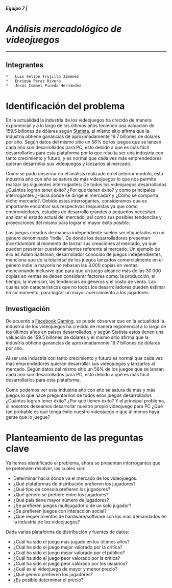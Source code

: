 ##### *Equipo 7 |*
# *Análisis mercadológico de videojuegos*

---

## **Integrantes**
```
*   Luis Felipe Trujillo Jiménez
*   Enrique Pérez Rivera
*   Jesús Ismael Pineda Hernández
```


# Identificación del problema

En la actualidad la industria de los videojuegos ha crecido de manera exponencial y a lo largo de los últimos años teniendo una valuación de 159.5 billones de dólares según [Statista](https://www.statista.com/topics/868/video-games/), el mismo sitio afirma que la industria obtiene ganancias de aproximadamente 19.7 billones de dólares por año. Según datos del mismo sitio un 56% de los juegos que se lanzan cada año son desarrollados para PC, esto debido a que es más fácil desarrollarlos para esta plataforma por lo que resulta ser una industria con tanto crecimiento y futuro, y es normal que cada vez más emprendedores quieran desarrollar sus videojuegos y lanzarlos al mercado.


Como se pudo observar en el análisis realizado en el anterior módulo, esta industria año con año se satura de más videojuegos lo que nos permite realizar las siguientes interrogantes: De todos los videojuegos desarrollados ¿Cuántos logran tener éxito? ¿Por qué tienen éxito? y como principales interrogantes ¿Hacia dónde se dirige el mercado? y ¿Cómo se comporta dicho mercado?. 
Debido éstas interrogantes, consideramos que es importante encontrar sus respectivas respuestas ya que como emprendedores, estudios de desarrollo grandes o pequeños necesitan analizar el estado actual del mercado, así como sus posibles tendencias y proyecciones del mismo para lograr el mayor éxito posible.


Los juegos creados de manera independiente suelen ser etiquetados en un género denominado “indie”. De donde los desarrolladores presentan incertidumbre al momento de lanzar sus creaciones al mercado, ya que pueden presentar cuestionamientos referente al mercado. Un ejemplo de ello es Adam Saltsman, desarrollador conocido de juegos independientes, menciona que de la totalidad de los juegos lanzados comercialmente en el género indie la mayoría no rebasan las 3.000 copias en ventas, mencionando inclusive que para que un juego alcance más de las 30.000 copias en ventas se deben considerar factores como: la producción, el tiempo, la inversión, las tendencias en géneros y el costo de venta. Las cuales son características que no todos los desarrolladores pueden estimar en su momento, para lograr un mayor acercamiento a los jugadores.


## Investigación
De acuerdo a [Facebook Gaming](https://go.facebookinc.com/rs/267-PVB-941/images/Games-Marketing-Insights-for-2021_es_ES_FINAL.pdf?content_id=auSCc44p79quZm2&mkt_tok=eyJpIjoiWVRNNE0yUTNObVExTlRFNSIsInQiOiJrUVlGaFVXXC9rcG1lSE0rQzhXOGVUdGEzZGVpUW9yUmh4ZW1mQmZIaHg5ZElPOFczclhYSWRXNzR4Wk5oT2lWVmhZTmJWQzYwZk92YzFuNSs1d0E4enU5U0dQaXJXMW5SSmFiRml0cnlnMUpjY0RIRXZ4ekdHc1wvVTFTSGRETGZDIn0%3D), se puede observar que en la actualidad la industria de los videojuegos ha crecido de manera exponencial a lo largo de los últimos años en países desarrollados, y según Statista estos tienen una valuación de 159.5 billones de dólares y el mismo sitio afirma que la industria obtiene ganancias de aproximadamente 19.7 billones de dólares por año.

Al ser una industria con tanto crecimiento y futuro es normal que cada vez más emprendedores quieran desarrollar sus videojuegos y lanzarlos al mercado. Según datos del mismo sitio un 56% de los juegos que se lanzan cada año son desarrollados para PC, esto debido a que es más fácil desarrollarlos para esta plataforma. 

Como podemos ver esta industria año con año se satura de más y más juegos lo que hace preguntarnos de todos esos juegos desarrollados ¿Cuántos logran tener éxito? ¿Por qué tienen éxito? Y el principal problema, si nosotros deseamos desarrollar nuestro propio videojuego para PC ¿Qué tan probable es que tenga éxito nuestro videojuego o que al menos haya gente que lo juegue?


# Planteamiento de las preguntas clave

Ya hemos identificado el problema, ahora se presentan interrogantes que se pretenden resolver, las cuales son:

* Determinar hacia dónde va el mercado de los videojuegos.
* ¿Qué plataformas de distribución prefieren los jugadores?
* ¿Qué tipo de consola prefieren los jugadores?
* ¿Qué género se prefiere entre los jugadores?
* ¿Qué país tiene mayor número de jugadores?
* ¿Se prefieren juegos multijugador o de un solo jugador?
* ¿Se prefieren juegos con interacción social?
* ¿Qué requerimientos de hardware/software son los más demandados en la industria de los videojuegos?

Dada varias plataforma de distribución y fuentes de datos:
* ¿Cuál ha sido el juego más jugado en los últimos años?
* ¿Cuál ha sido el juego mejor valorado por la crítica?
* ¿Cuál ha sido el juego mejor valorado por el público?
* ¿Cuál ha sido el juego peor valorado por la crítica?
* ¿Cuál ha sido el juego peor valorado por los usuarios?
* ¿Cuál es el videojuego de mayor y menor precio?
* ¿Qué género prefieren los jugadores?
* ¿Es posible determinar el precio?
